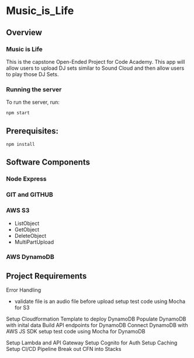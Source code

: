 # Music_is_Life

## Overview
### Music is Life
This is the capstone Open-Ended Project for Code Academy. This app will allow users to upload DJ sets similar to Sound Cloud and then allow users to play those DJ Sets.

### Running the server
To run the server, run:

```
npm start
```    

## Prerequisites:

```
npm install 
```

## Software Components
### Node Express

### GIT and GITHUB


### AWS S3
- ListObject
- GetObject
- DeleteObject
- MultiPartUpload

### AWS DynamoDB




## Project Requirements
Error Handling
-   validate file is an audio file before upload
setup test code using Mocha for S3

Setup Cloudformation Template to deploy DynamoDB
Populate DynamoDB with inital data
Build API endpoints for DynamoDB
Connect DynamoDB with AWS JS SDK
setup test code using Mocha for DynamoDB


Setup Lambda and API Gateway
Setup Cognito for Auth
Setup Caching
Setup CI/CD Pipeline
Break out CFN into Stacks














